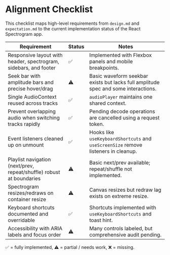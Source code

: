 # Alignment Checklist

This checklist maps high-level requirements from `design.md` and `expectation.md` to the current implementation status of the React Spectrogram app.

| Requirement | Status | Notes |
| --- | --- | --- |
| Responsive layout with header, spectrogram, sidebars, and footer | ✅ | Implemented with Flexbox panels and mobile breakpoints.
| Seek bar with amplitude bars and precise hover/drag | ⚠️ | Basic waveform seekbar exists but lacks full amplitude spec and some interactions.
| Single AudioContext reused across tracks | ✅ | `audioPlayer` maintains one shared context.
| Prevent overlapping audio when switching tracks rapidly | ✅ | Pending decode operations are cancelled using a request token.
| Event listeners cleaned up on unmount | ✅ | Hooks like `useKeyboardShortcuts` and `useScreenSize` remove listeners in cleanup.
| Playlist navigation (next/prev, repeat/shuffle) robust at boundaries | ⚠️ | Basic next/prev available; repeat/shuffle not implemented.
| Spectrogram resizes/redraws on container resize | ⚠️ | Canvas resizes but redraw lag exists on extreme resize.
| Keyboard shortcuts documented and overridable | ✅ | Shortcuts implemented with `useKeyboardShortcuts` and toast hint.
| Accessibility with ARIA labels and focus order | ⚠️ | Many controls labeled, but comprehensive audit pending.

✅ = fully implemented, ⚠️ = partial / needs work, ❌ = missing.
